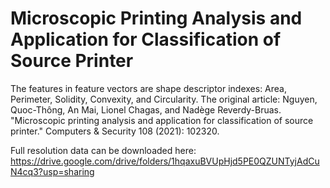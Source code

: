 # Microscopic Printing Analysis and Application for Classification of Source Printer
The features in feature vectors are shape descriptor indexes: Area, Perimeter, Solidity, Convexity, and Circularity.
The original article: 
Nguyen, Quoc-Thông, An Mai, Lionel Chagas, and Nadège Reverdy-Bruas. "Microscopic printing analysis and application for classification of source printer." Computers & Security 108 (2021): 102320.

Full resolution data can be downloaded here:
https://drive.google.com/drive/folders/1hqaxuBVUpHjd5PE0QZUNTyjAdCuN4cq3?usp=sharing
